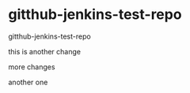 # gitthub-jenkins-test-repo
gitthub-jenkins-test-repo

this is another change

more changes

another one
